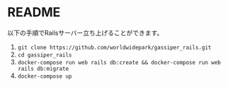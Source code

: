 # README
以下の手順でRailsサーバー立ち上げることができます。

1. `git clone https://github.com/worldwidepark/gassiper_rails.git`
2. `cd gassiper_rails`
3. `docker-compose run web rails db:create && docker-compose run web rails db:migrate` 
4. `docker-compose up`
